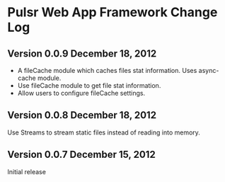 # Pulsr Web App Framework Change Log

## Version 0.0.9 December 18, 2012

- A fileCache module which caches files stat information. Uses async-cache module.
- Use fileCache module to get file stat information.
- Allow users to configure fileCache settings.

## Version 0.0.8 December 18, 2012

Use Streams to stream static files instead of reading into memory.

## Version 0.0.7 December 15, 2012

Initial release